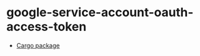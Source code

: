 # google-service-account-oauth-access-token

* [Cargo package](https://crates.io/crates/google-service-account-oauth-access-token)
